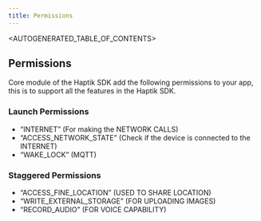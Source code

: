 ```yaml
---
title: Permissions
---
```


<AUTOGENERATED_TABLE_OF_CONTENTS>

<a name="permissions-added-by-haptik-sdk"></a>

## Permissions

Core module of the Haptik SDK add the following permissions to your
app, this is to support all the features in the Haptik SDK.

<a name="launch-permissions"></a>

### Launch Permissions

- “INTERNET” (For making the NETWORK CALLS)
- “ACCESS_NETWORK_STATE” (Check if the device is connected to the
  INTERNET)
- “WAKE_LOCK” (MQTT)
    <br />

<a name="staggered-permissions"></a>

### Staggered Permissions

- “ACCESS_FINE_LOCATION” (USED TO SHARE LOCATION)
- “WRITE_EXTERNAL_STORAGE” (FOR UPLOADING IMAGES)
- “RECORD_AUDIO” (FOR VOICE CAPABILITY)
  <br />